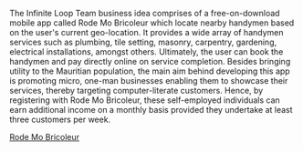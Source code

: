 <p>The Infinite Loop Team business idea comprises of a free-on-download mobile app called Rode Mo Bricoleur which locate nearby handymen based on the user's current geo-location. It provides a wide array of handymen services such as plumbing, tile setting, masonry, carpentry, gardening, electrical installations, amongst others. Ultimately, the user can book the handymen and pay directly online on service completion. Besides bringing utility to the Mauritian population, the main aim behind developing this app is promoting micro, one-man businesses enabling them to showcase their services, thereby targeting computer-literate customers. Hence, by registering with Rode Mo Bricoleur, these self-employed individuals can earn additional income on a monthly basis provided they undertake at least three customers per week.</p>

<a href="http://technopreneur.ncb.mu/English/Idea%20Competition/Award%20Ceremony%20of%20the%20ICT%20Innovative%20Business%20IDEA%20Competition/Pages/default.aspx">Rode Mo Bricoleur</a>
